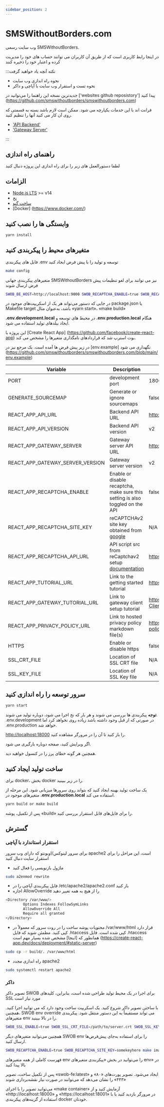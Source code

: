 ```yaml
---
sidebar_position: 2
---
```


# SMSWithoutBorders.com

وب سایت رسمی SMSWithoutBorders.

در اینجا رابط کاربری است که از طریق آن کاربران می توانند حساب های خود را مدیریت کرده و اعتبار خود را ذخیره کنند

:::نکته آنچه یاد خواهید گرفت

- نحوه راه اندازی وب سایت
- نحوه تست و استقرار وب سایت با آپاچی و داکر

جدیدترین نسخه این راهنما را می‌توانید در ['websites github reposistory'] پیدا کنید (https://github.com/smswithoutborders/smswithoutborders.com)

فرانت اند با این خدمات یکپارچه می شود. ممکن است لازم باشد بسته به قسمتی که روی آن کار می کنید آنها را تنظیم کنید.

- ['API Backend'](https://github.com/smswithoutborders/smswithoutborders.com)
- ['Gateway Server'](https://github.com/smswithoutborders/smswithoutborders.com)

:::

## راهنمای راه اندازی

لطفا دستورالعمل های زیر را برای راه اندازی این پروژه دنبال کنید

## الزامات

- [Node.js LTS](https://nodejs.org/en/download/) >= v14
- [نخ](https://classic.yarnpkg.com/en/docs/install)
- [ساخت گنو](https://www.gnu.org/software/make/)
- [Docker] (https://www.docker.com/)

## وابستگی ها را نصب کنید

```bash
yarn install
```

## متغیرهای محیط را پیکربندی کنید

فایل های پیکربندی .env توسعه و تولید را با پیش فرض ایجاد کنید

```bash
make config
```

متغیرهای پیکربندی جهانی SMSWithoutBorders نیز می توانند برای لغو تنظیمات پیش فرض ارسال شوند

```bash
SWOB_BE_HOST=http://localhost:9000 SWOB_RECAPTCHA_ENABLE=true SWOB_RECAPTCHA_SITE_KEY=skfhk123 <command>
```

در جایی که دستور می‌تواند هر یک از اسکریپت‌های موجود در package.json یا Makefile target باشد، به‌عنوان مثال «yarn start»، «make build»

**.env.development.local** در محیط های توسعه و **.env.production.local** هنگام ایجاد بیلدهای تولید استفاده می شود.

این پروژه با [Create React App] (https://github.com/facebook/create-react-app) بوت استرپ شد که قراردادهای نامگذاری متغیرها را مشخص می کند.

در زیر پیش فرض ها آمده است. یک مرجع نیز در [env.example] نگهداری می شود (https://github.com/smswithoutborders/smswithoutborders.com/blob/main/env.example)

| Variable                         | Description                                                                                                 | Default value                                                                                           | Override                |
| -------------------------------- | ----------------------------------------------------------------------------------------------------------- | ------------------------------------------------------------------------------------------------------- | ----------------------- |
| PORT                             | development port                                                                                            | 18000                                                                                                   | PORT                    |
| GENERATE_SOURCEMAP               | Generate or ignore sourcemaps                                                                               | false                                                                                                   | N/A                     |
| REACT_APP_API_URL                | Backend API URL                                                                                             | <http://localhost:9000>                                                                                 | SWOB_BE_HOST            |
| REACT_APP_API_VERSION            | Backend API version                                                                                         | v2                                                                                                      | SWOB_BE_VERSION         |
| REACT_APP_GATEWAY_SERVER         | Gateway server API URL                                                                                      | <http://localhost:15000>                                                                                | SWOB_GS_HOST            |
| REACT_APP_GATEWAY_SERVER_VERSION | Gateway server version                                                                                      | v2                                                                                                      | SWOB_GS_VERSION         |
| REACT_APP_RECAPTCHA_ENABLE       | Enable or disable recaptcha, make sure this setting is also toggled on the API                              | false                                                                                                   | SWOB_RECAPTCHA_ENABLE   |
| REACT_APP_RECAPTCHA_SITE_KEY     | reCAPTCHAv2 site key obtained from [google](https://www.google.com/recaptcha/admin)                         | N/A                                                                                                     | SWOB_RECAPTCHA_SITE_KEY |
| REACT_APP_RECAPTCHA_API_URL      | API script src from reCaptchav2 setup [documentation](https://developers.google.com/recaptcha/docs/display) | <https://www.google.com/recaptcha/api.js>                                                               | N/A                     |
| REACT_APP_TUTORIAL_URL           | Link to the getting started tutorial                                                                        | <https://smswithoutborders.github.io/docs/tutorials/getting-started>                                    | N/A                     |
| REACT_APP_GATEWAY_TUTORIAL_URL   | Link to gateway client setup tutorial                                                                       | <https://github.com/smswithoutborders/SMSWithoutBorders-Gateway-Client/blob/alpha_stable/src/README.md> | N/A                     |
| REACT_APP_PRIVACY_POLICY_URL     | Link to hosted privacy policy markdown file(s)                                                              | <https://raw.githubusercontent.com/smswithoutborders/smswithoutborders.com/dev/docs/privacy-policy>     | N/A                     |
| HTTPS                            | Enable or disable https                                                                                     | false                                                                                                   | SWOB_SSL_ENABLE         |
| SSL_CRT_FILE                     | Location of SSL CRT file                                                                                    | N/A                                                                                                     | SWOB_SSL_CRT_FILE       |
| SSL_KEY_FILE                     | Location of SSL Key file                                                                                    | N/A                                                                                                     | SWOB_SSL_KEY_FILE       |

## سرور توسعه را راه اندازی کنید

```bash
yarn start
```

**توجه** پیکربندی ها بررسی می شوند و هر بار که نخ اجرا می شود، دوباره تولید می شوند. .env.development در صورتی که از قبل وجود داشته باشد زیاده روی نخواهد کرد اما .env.production خواهد شد.

[http://localhost:18000](http://localhost:18000) را باز کنید تا آن را در مرورگر مشاهده کنید.

اگر ویرایش کنید، صفحه دوباره بارگیری می شود.

همچنین هر گونه خطای پرز را در کنسول خواهید دید.

## ساخت تولید ایجاد کنید

برای docker، بخش docker را در زیر ببینید.

یک ساخت تولید بهینه ایجاد کنید که بتواند روی سرورها میزبانی شود. این مرحله از متغیرهای موجود در **.env.production.local** استفاده می کند.

```bash
yarn build or make build
```

پس از تکمیل، پوشه «build» را برای فایل‌های قابل استقرار بررسی کنید.

## گسترش

### استقرار استاندارد با آپاچی

برای سرور لینوکس/اوبونتو که دارای وب سرور apache2 است، این مراحل را برای استقرار سایت دنبال کنید

- ماژول بازنویسی را فعال کنید

```bash
sudo a2enmod rewrite
```

- فایل پیکربندی آپاچی را در /etc/apache2/apache2.conf باز کنید
- اجازه AllowOverride را از هیچ به همه تغییر دهید

```bash
<Directory /var/www/>
        Options Indexes FollowSymLinks
        AllowOverride All
        Require all granted
</Directory>
```

- محتویات پوشه ساخت را در روت سرور که معمولاً در /var/www/html قرار دارد کپی کنید. مطمئن شوید که فایل .htaccess کپی شده است. فایل .htaccess همانطور که [اینجا] مشخص شده بسیار مهم است (https://create-react-app.dev/docs/deployment/#static-server)

```bash
sudo cp -r build/. /var/www/html
```

- راه اندازی مجدد apache2

```bash
sudo systemctl restart apache2
```

### داکر

تصویر داکر SWOB برای اجرا در یک محیط تولید طراحی شده است، بنابراین، کلیدهای SSL مورد نیاز است

با ساختن تصویر داکر شروع کنید. یک اسکریپت ساخت وجود دارد که می توانید اجرا کنید. همچنین، SWOB env override می تواند مستقیماً به این دستور منتقل شود. پیکربندی متغیرهای env را در بالا ببینید.

```bash
SWOB_SSL_ENABLE=true SWOB_SSL_CRT_FILE=/path/to/server.crt SWOB_SSL_KEY_FILE=/path/to/server.key make image
```

همچنین می‌توانید متغیرهای دیگر SWOB env را برای استفاده به‌جای پیش‌فرض‌ها ارسال کنید.

```bash
SWOB_RECAPTCHA_ENABLE=true SWOB_RECAPTCHA_SITE_KEY=somekeyhere make image
```

فهرست کاملی از همه متغیرهای env را می‌توانید در بخش «پیکربندی متغیرهای env» در بالا پیدا کنید

پس از تکمیل ساخت، تصویر «swob-fe:latest» ایجاد می‌شود. تصویر پورت‌های «۸۰» و «۴۴۳» را نشان می‌دهد که می‌توانند در صورت نیاز نقشه‌برداری شوند

می‌توانید تصویر را با اجرای «make container» آزمایش کنید و از «http://localhost:18000» و «https://localhost:18001» در مرورگر بازدید کنید یا با استفاده از گزینه‌های پیکربندی docker خودتان.
